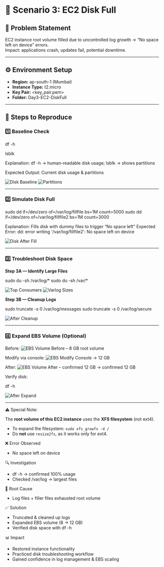 # 🚀 Scenario 3: EC2 Disk Full

## 📝 Problem Statement
EC2 instance root volume filled due to uncontrolled log growth → “No space left on device” errors.  
Impact: applications crash, updates fail, potential downtime.

---

## ⚙️ Environment Setup
- **Region:** ap-south-1 (Mumbai)  
- **Instance Type:** t2.micro  
- **Key Pair:** <key_pair.pem>  
- **Folder:** Day3-EC2-DiskFull  

---

## 🔄 Steps to Reproduce

### 1️⃣ Baseline Check

df -h

lsblk

Explanation: df -h → human-readable disk usage; lsblk → shows partitions 

Expected Output: Current disk usage & partitions

![Disk Baseline](./screenshots/disk_baseline_dfh.png)
![Partitions](./screenshots/disk_baseline_lsblk.png)

---

### 2️⃣ Simulate Disk Full

sudo dd if=/dev/zero of=/var/log/fillfile bs=1M count=5000
sudo dd if=/dev/zero of=/var/log/fillfile2 bs=1M count=3000

Explanation: Fills disk with dummy files to trigger “No space left”
Expected Error: dd: error writing '/var/log/fillfile2': No space left on device

![Disk After Fill](./screenshots/disk_after_fill_dfh.png)

---

### 3️⃣ Troubleshoot Disk Space

**Step 3A — Identify Large Files** 

sudo du -sh /var/log/*
sudo du -sh /var/*

![Top Consumers](./screenshots/disk_top_consumers.png)
![Varlog Sizes](./screenshots/disk_varlog_sizes.png)

**Step 3B — Cleanup Logs**

sudo truncate -s 0 /var/log/messages
sudo truncate -s 0 /var/log/secure

![After Cleanup](./screenshots/disk_after_cleanup_dfh.png)

---

### 4️⃣ Expand EBS Volume (Optional)

Before: ![EBS Volume Before](./screenshots/ebs_volume_before.png) – 8 GB root volume

Modify via console: ![EBS Modify Console](./screenshots/ebs_modify_volume_console.png) → 12 GB

After: ![EBS Volume After](./screenshots/ebs_volume_after.png) – confirmed 12 GB → confirmed 12 GB

Verify disk:

df -h

![After Expand](./screenshots/disk_after_expand_dfh.png)

---

⚠️ Special Note:

The **root volume of this EC2 instance** uses the **XFS filesystem** (not ext4).  
- To expand the filesystem: `sudo xfs_growfs -d /`  
- Do **not** use `resize2fs`, as it works only for ext4.

❌ Error Observed

- No space left on device

🔍 Investigation

- df -h → confirmed 100% usage
- Checked /var/log → largest files

🛑 Root Cause

- Log files + filler files exhausted root volume

✅ Solution

- Truncated & cleaned up logs
- Expanded EBS volume (8 → 12 GB)
- Verified disk space with df -h

📊 Impact

- Restored instance functionality
- Practiced disk troubleshooting workflow
- Gained confidence in log management & EBS scaling